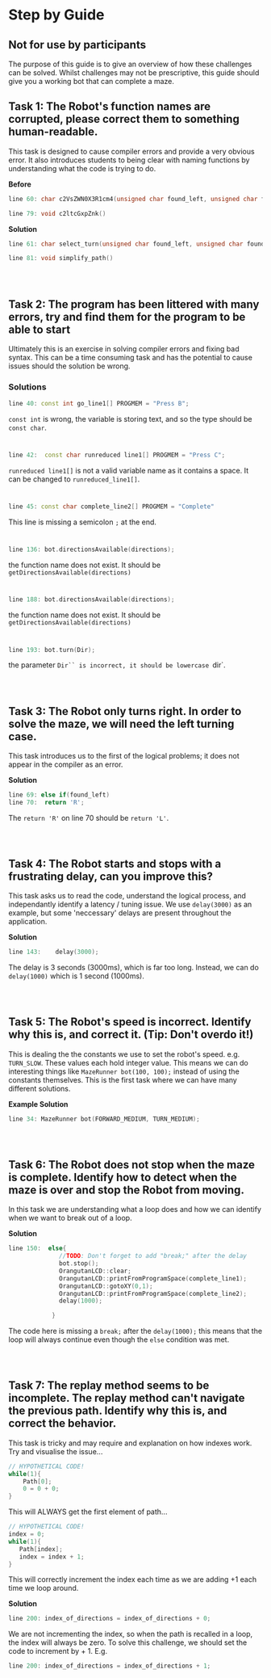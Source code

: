 # Step by Guide
## Not for use by participants
The purpose of this guide is to give an overview of how these challenges can be solved. Whilst challenges may not be prescriptive, this guide should give you a working bot that can complete a maze.

## Task 1: The Robot's function names are corrupted, please correct them to something human-readable.

This task is designed to cause compiler errors and provide a very obvious error. It also introduces students to being clear with naming functions by understanding what the code is trying to do. 

**Before** 
```c++
line 60: char c2VsZWN0X3R1cm4(unsigned char found_left, unsigned char found_straight, unsigned char found_right) 
```
```c++
line 79: void c2ltcGxpZnk()
```

**Solution**
```c++
line 61: char select_turn(unsigned char found_left, unsigned char found_straight, unsigned char found_right)
```
```c++
line 81: void simplify_path() 
```

&nbsp;
&nbsp;
#
## Task 2: The program has been littered with many errors, try and find them for the program to be able to start
Ultimately this is an exercise in solving compiler errors and fixing bad syntax. This can be a time consuming task and has the potential to cause issues should the solution be wrong.

### Solutions
```c++
line 40: const int go_line1[] PROGMEM = "Press B";
```
`const int` is wrong, the variable is storing text, and so the type should be `const char`.
#
```c++
line 42:  const char runreduced line1[] PROGMEM = "Press C";
```
`runreduced line1[]` is not a valid variable name as it contains a space. It can be changed to  `runreduced_line1[]`.
#
```c++
line 45: const char complete_line2[] PROGMEM = "Complete"
```
This line is missing a semicolon `;` at the end.  
#
```c++
line 136: bot.directionsAvailable(directions);
```
the function name does not exist. It should be `getDirectionsAvailable(directions)`
#
```c++
line 188: bot.directionsAvailable(directions);
```
the function name does not exist. It should be `getDirectionsAvailable(directions)`
#
```c++
line 193: bot.turn(Dir);
```
the parameter `Dir`` is incorrect, it should be lowercase `dir`.

&nbsp;
&nbsp;
#
## Task 3: The Robot only turns right. In order to solve the maze, we will need the left turning case.

This task introduces us to the first of the logical problems; it does not appear in the compiler as an error.

**Solution**
```c++
line 69: else if(found_left)
line 70:  return 'R';
```
The `return 'R'` on line 70 should be `return 'L'`.

&nbsp;
&nbsp;
#
## Task 4: The Robot starts and stops with a frustrating delay, can you improve this?

This task asks us to read the code, understand the logical process, and independantly identify a latency / tuning issue. We use `delay(3000)` as an example, but some 'neccessary' delays are present throughout the application.

**Solution**
```c++
line 143:    delay(3000);
```
The delay is 3 seconds (3000ms), which is far too long. Instead, we can do `delay(1000)` which is 1 second (1000ms).

&nbsp;
&nbsp;
#
## Task 5: The Robot's speed is incorrect. Identify why this is, and correct it. (Tip: Don't overdo it!)

This is dealing the the constants we use to set the robot's speed. e.g. `TURN_SLOW`. These values each hold integer value. This means we can do interesting things like `MazeRunner bot(100, 100);` instead of using the constants themselves. This is the first task where we can have many different solutions.

**Example Solution**
```c++
line 34: MazeRunner bot(FORWARD_MEDIUM, TURN_MEDIUM);
```
&nbsp;
&nbsp;
#
## Task 6: The Robot does not stop when the maze is complete. Identify how to detect when the maze is over and stop the Robot from moving.
In this task we are understanding what a loop does and how we can identify when we want to break out of a loop.

**Solution**
```c++
line 150:  else{
              //TODO: Don't forget to add "break;" after the delay
              bot.stop();
              OrangutanLCD::clear;
              OrangutanLCD::printFromProgramSpace(complete_line1);
              OrangutanLCD::gotoXY(0,1);
              OrangutanLCD::printFromProgramSpace(complete_line2);
              delay(1000);

            }
```
The code here is missing a `break;` after the `delay(1000);` this means that the loop will always continue even though the `else` condition was met.

&nbsp;
&nbsp;
#
## Task 7: The replay method seems to be incomplete. The replay method can't navigate the previous path. Identify why this is, and correct the behavior.
This task is tricky and may require and explanation on how indexes work. Try and visualise the issue...
```c++
// HYPOTHETICAL CODE!
while(1){
    Path[0];
    0 = 0 + 0;
}
```
This will ALWAYS get the first element of path...

```c++
// HYPOTHETICAL CODE!
index = 0;
while(1){
   Path[index];
   index = index + 1; 
}
```
This will correctly increment the index each time as we are adding +1 each time we loop around.

**Solution** 
```c++
line 200: index_of_directions = index_of_directions + 0;
```
We are not incrementing the index, so when the path is recalled in a loop, the index will always be zero. To solve this challenge, we should set the code to increment by + 1. E.g.
```c++
line 200: index_of_directions = index_of_directions + 1;
```



